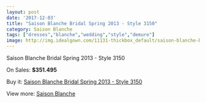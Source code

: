 ```yaml
---
layout: post
date: '2017-12-03'
title: "Saison Blanche Bridal Spring 2013 - Style 3150"
category: Saison Blanche
tags: ["dresses","blanche","wedding","style","demure"]
image: http://img.idealgown.com/11131-thickbox_default/saison-blanche-bridal-spring-2013-style-3150.jpg
---
```

Saison Blanche Bridal Spring 2013 - Style 3150

On Sales: **$351.495**
<a href="https://www.idealgown.com/en/saison-blanche/4566-saison-blanche-bridal-spring-2013-style-3150.html"><amp-img layout="responsive" width="600" height="600" src="//img.idealgown.com/11131-thickbox_default/saison-blanche-bridal-spring-2013-style-3150.jpg" alt="Saison Blanche Bridal Spring 2013 - Style 3150 0" /></a>
<a href="https://www.idealgown.com/en/saison-blanche/4566-saison-blanche-bridal-spring-2013-style-3150.html"><amp-img layout="responsive" width="600" height="600" src="//img.idealgown.com/11133-thickbox_default/saison-blanche-bridal-spring-2013-style-3150.jpg" alt="Saison Blanche Bridal Spring 2013 - Style 3150 1" /></a>
<a href="https://www.idealgown.com/en/saison-blanche/4566-saison-blanche-bridal-spring-2013-style-3150.html"><amp-img layout="responsive" width="600" height="600" src="//img.idealgown.com/11132-thickbox_default/saison-blanche-bridal-spring-2013-style-3150.jpg" alt="Saison Blanche Bridal Spring 2013 - Style 3150 2" /></a>

Buy it: [Saison Blanche Bridal Spring 2013 - Style 3150](https://www.idealgown.com/en/saison-blanche/4566-saison-blanche-bridal-spring-2013-style-3150.html "Saison Blanche Bridal Spring 2013 - Style 3150")

View more: [Saison Blanche](https://www.idealgown.com/en/55-saison-blanche "Saison Blanche")